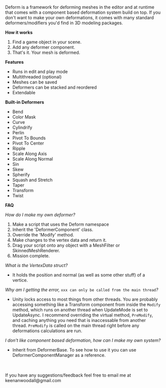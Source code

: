 Deform is a framework for deforming meshes in the editor and at runtime that comes with a component based deformation system build on top.
If you don't want to make your own deformations, it comes with many standard deformers/modifiers you'd find in 3D modeling packages.

**How it works**
1. Find a game object in your scene.
2. Add any deformer component.
3. That's it. Your mesh is deformed.

**Features**
- Runs in edit and play mode
- Multithreaded (optional)
- Meshes can be saved
- Deformers can be stacked and reordered
- Extendable

**Built-in Deformers**
- Bend
- Color Mask
- Curve
- Cylindrify
- Perlin
- Pivot To Bounds
- Pivot To Center
- Ripple
- Scale Along Axis
- Scale Along Normal
- Sin
- Skew
- Spherify
- Squash and Stretch
- Taper
- Transform
- Twist

**FAQ**

_How do I make my own deformer?_
1. Make a script that uses the Deform namespace
2. Inherit the 'DeformerComponent' class.
3. Override the 'Modify' method.
4. Make changes to the vertex data and return it.
5. Drag your script onto any object with a MeshFilter or SkinnedMeshRenderer.
6. Mission complete.

_What is the VertexData struct?_
- It holds the position and normal (as well as some other stuff) of a vertice.

_Why am I getting the error,_ `xxx can only be called from the main thread`_?_
- Unity locks access to most things from other threads. You are probably accessing something like a Transform component from inside the `Modify` method, which runs on another thread when UpdateMode is set to UpdateAsync. I recommend overriding the virtual method, `PreModify`, and caching anything you need that is inaccessable from another thread. `PreModify` is called on the main thread right before any deformations calculations are run.

_I don't like component based deformation, how can I make my own system?_
- Inherit from DeformerBase. To see how to use it you can use DeformerComponentManager as a reference.
<br />
<br />
If you have any suggestions/feedback feel free to email me at keenanwoodall@gmail.com
